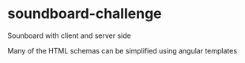 # soundboard-challenge
Sounboard with client and server side

<!-- Angular template could be used to simplify all these schemas -->
Many of the HTML schemas can be simplified using angular templates
